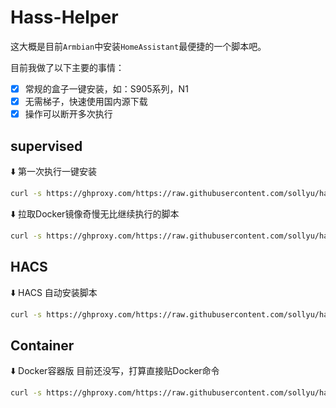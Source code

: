 # Hass-Helper

这大概是目前`Armbian`中安装`HomeAssistant`最便捷的一个脚本吧。

目前我做了以下主要的事情：

- [x] 常规的盒子一键安装，如：S905系列，N1
- [x] 无需梯子，快速使用国内源下载
- [x] 操作可以断开多次执行

## supervised

⬇️ 第一次执行一键安装
```bash
curl -s https://ghproxy.com/https://raw.githubusercontent.com/sollyu/hass-helper/develop/install.supervised.sh | bash
```

⬇️ 拉取Docker镜像奇慢无比继续执行的脚本

```bash
curl -s https://ghproxy.com/https://raw.githubusercontent.com/sollyu/hass-helper/develop/install.supervised.pull.sh | bash
```

## HACS

⬇️ HACS 自动安装脚本
```bash
curl -s https://ghproxy.com/https://raw.githubusercontent.com/sollyu/hass-helper/develop/install.hacs.sh | bash
```

## Container

⬇️ Docker容器版 目前还没写，打算直接贴Docker命令
```bash
curl -s https://ghproxy.com/https://raw.githubusercontent.com/sollyu/hass-helper/develop/install.container.sh | bash
```